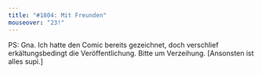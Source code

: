 ```yaml
---
title: "#1804: Mit Freunden"
mouseover: "23!"
---
```


PS:
Gna. Ich hatte den Comic bereits gezeichnet, doch verschlief erkältungsbedingt die Veröffentlichung.
Bitte um Verzeihung. 
[Ansonsten ist alles supi.]

